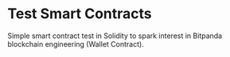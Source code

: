 # Test Smart Contracts

Simple smart contract test in Solidity to spark interest in Bitpanda blockchain engineering (Wallet Contract).
